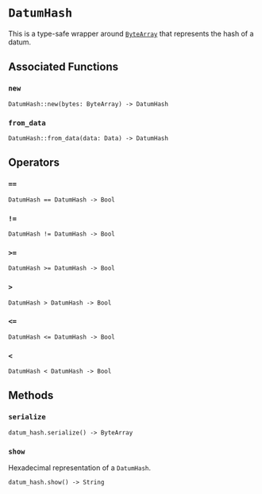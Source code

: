 # `DatumHash`

This is a type-safe wrapper around [`ByteArray`](./bytearray.md) that represents the hash of a datum.

## Associated Functions

### `new`

```helios
DatumHash::new(bytes: ByteArray) -> DatumHash
```

### `from_data`

```helios
DatumHash::from_data(data: Data) -> DatumHash
```

## Operators

### `==`

```helios
DatumHash == DatumHash -> Bool
```

### `!=`

```helios
DatumHash != DatumHash -> Bool
```

### `>=`

```helios
DatumHash >= DatumHash -> Bool
```

### `>`

```helios
DatumHash > DatumHash -> Bool
```

### `<=`

```helios
DatumHash <= DatumHash -> Bool
```

### `<`

```helios
DatumHash < DatumHash -> Bool
```

## Methods

### `serialize`

```helios
datum_hash.serialize() -> ByteArray
```

### `show`

Hexadecimal representation of a `DatumHash`.

```helios
datum_hash.show() -> String
```
